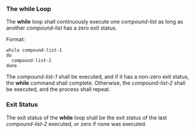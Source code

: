 ### The while Loop

The **while** loop shall continuously execute one *compound-list* as long as another *compound-list* has a zero exit status.

Format:

```
while compound-list-1
do
  compound-list-2
done
```

The *compound-list-1* shall be executed, and if it has a non-zero exit status, the **while** command shall complete. Otherwise, the *compound-list-2* shall be executed, and the process shall repeat.

### Exit Status

The exit status of the **while** loop shall be the exit status of the last *compound-list-2* executed, or zero if none was executed.
